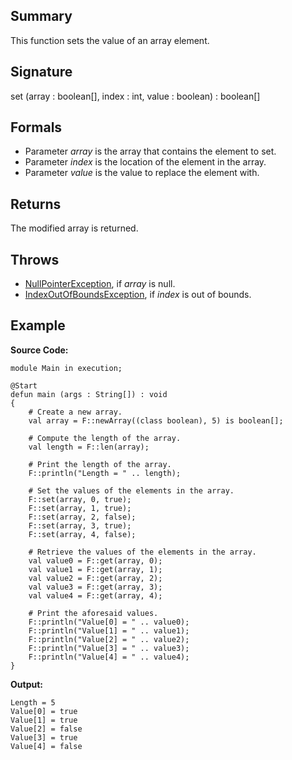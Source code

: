 ## Summary

This function sets the value of an array element.

## Signature

set (array : boolean[], index : int, value : boolean) : boolean[]

## Formals

+ Parameter <i>array</i> is the array that contains the element to set.
+ Parameter <i>index</i> is the location of the element in the array.
+ Parameter <i>value</i> is the value to replace the element with.

## Returns

The modified array is returned.

## Throws

+ [NullPointerException](https://docs.oracle.com/javase/7/docs/api/java/lang/NullPointerException.html), if <i>array</i> is null.
+ [IndexOutOfBoundsException](https://docs.oracle.com/javase/7/docs/api/java/lang/IndexOutOfBoundsException.html), if <i>index</i> is out of bounds.

## Example

**Source Code:**

```plain
module Main in execution;

@Start
defun main (args : String[]) : void
{
    # Create a new array. 
    val array = F::newArray((class boolean), 5) is boolean[];

    # Compute the length of the array. 
    val length = F::len(array);

    # Print the length of the array. 
    F::println("Length = " .. length);

    # Set the values of the elements in the array.
    F::set(array, 0, true);
    F::set(array, 1, true);
    F::set(array, 2, false);
    F::set(array, 3, true);
    F::set(array, 4, false);

    # Retrieve the values of the elements in the array.
    val value0 = F::get(array, 0);
    val value1 = F::get(array, 1);
    val value2 = F::get(array, 2);
    val value3 = F::get(array, 3);
    val value4 = F::get(array, 4);

    # Print the aforesaid values. 
    F::println("Value[0] = " .. value0);
    F::println("Value[1] = " .. value1);
    F::println("Value[2] = " .. value2);
    F::println("Value[3] = " .. value3);
    F::println("Value[4] = " .. value4);
}
```

**Output:**

```plain
Length = 5
Value[0] = true
Value[1] = true
Value[2] = false
Value[3] = true
Value[4] = false
```


